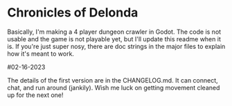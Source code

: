 # Chronicles of Delonda

Basically, I'm making a 4 player dungeon crawler in Godot. The code is not usable and the game is not playable yet, but I'll update this readme when it is. If you're just super nosy, there are doc strings in the major files to explain how it's meant to work.

#02-16-2023

The details of the first version are in the CHANGELOG.md. It can connect, chat, and run around (jankily). Wish me luck on getting movement cleaned up for the next one!
